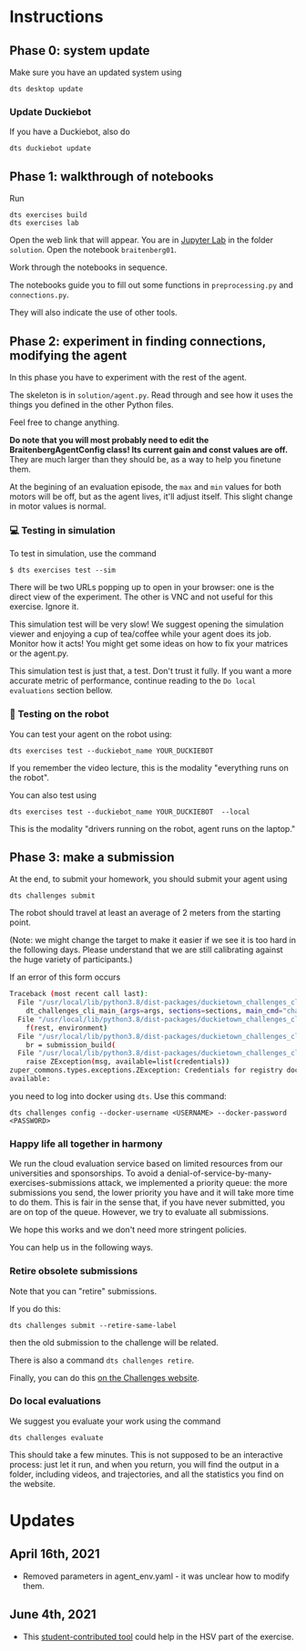 
# Instructions

## Phase 0: system update

Make sure you have an updated system using

    dts desktop update


### Update Duckiebot

If you have a Duckiebot, also do

    dts duckiebot update

## Phase 1: walkthrough of notebooks

Run

```
dts exercises build
dts exercises lab
```

Open the web link that will appear. You are in [Jupyter Lab][lab] in the 
folder `solution`. Open the notebook `braitenberg01`.

[lab]: https://jupyterlab.readthedocs.io/en/stable/

Work through the notebooks in sequence.

The notebooks guide you to fill out some functions in `preprocessing.py` and `connections.py`.

They will also indicate the use of other tools.

## Phase 2: experiment in finding connections, modifying the agent

In this phase you have to experiment with the rest of the agent.

The skeleton is in `solution/agent.py`. Read through and see how it uses the things you defined in the other Python files.

Feel free to change anything.

**Do note that you will most probably need to edit the BraitenbergAgentConfig class! Its current gain and const values are off.** They are much larger than they should be, as a way to help you finetune them. 

At the begining of an evaluation episode, the `max` and `min` values for both motors will be off, but as the agent lives, it'll adjust itself. This slight change in motor values is normal.

### 💻 Testing in simulation

To test in simulation, use the command

    $ dts exercises test --sim

There will be two URLs popping up to open in your browser: one is the direct view of the experiment.
The other is VNC and not useful for this exercise. Ignore it.

This simulation test will be very slow! We suggest opening the simulation viewer and enjoying a cup of tea/coffee while
your agent does its job. Monitor how it acts! You might get some ideas on how to fix your matrices or the agent.py.

This simulation test is just that, a test. Don't trust it fully. If you want a more accurate metric of performance, continue
reading to the `Do local evaluations` section bellow.


### 🚙 Testing on the robot

You can test your agent on the robot using:
 
    dts exercises test --duckiebot_name YOUR_DUCKIEBOT

If you remember the video lecture, this is the modality "everything runs on the robot".

You can also test using 

    dts exercises test --duckiebot_name YOUR_DUCKIEBOT  --local 

This is the modality "drivers running on the robot, agent runs on the laptop."



[comment]: <> (For additional information on how to navigate the `dt-exercises` infrastructure you can watch [this tutorial]&#40;https://docs.duckietown.org/daffy/opmanual_duckiebot/out/running_exercies.html&#41;.)

## Phase 3: make a submission

At the end, to submit your homework, you should submit your agent using

    dts challenges submit

The robot should travel at least an average of 2 meters from the starting point.

(Note: we might change the target to make it easier if we see it is too hard in the following days. Please understand that we are still calibrating against the huge variety of participants.)

If an error of this form occurs

```bash
Traceback (most recent call last):
  File "/usr/local/lib/python3.8/dist-packages/duckietown_challenges_cli/cli.py", line 76, in dt_challenges_cli_main
    dt_challenges_cli_main_(args=args, sections=sections, main_cmd="challenges")
  File "/usr/local/lib/python3.8/dist-packages/duckietown_challenges_cli/cli.py", line 203, in dt_challenges_cli_main_
    f(rest, environment)
  File "/usr/local/lib/python3.8/dist-packages/duckietown_challenges_cli/cli_submit.py", line 165, in dt_challenges_cli_submit
    br = submission_build(
  File "/usr/local/lib/python3.8/dist-packages/duckietown_challenges_cli/cmd_submit_build.py", line 41, in submission_build
    raise ZException(msg, available=list(credentials))
zuper_commons.types.exceptions.ZException: Credentials for registry docker.io not available
available:
```

you need to log into docker using `dts`. Use this command: 

```
dts challenges config --docker-username <USERNAME> --docker-password <PASSWORD>
```

### Happy life all together in harmony 

We run the cloud evaluation service based on limited resources from our universities and sponsorships. To avoid a denial-of-service-by-many-exercises-submissions attack, we implemented a priority queue: the more submissions you send, the lower priority you have and it will take more time to do them. This is fair in the sense that, if you have never submitted, you are on top of the queue. However, we try to evaluate all submissions. 

We hope this works and we don't need more stringent policies.

You can help us in the following ways.

### Retire obsolete submissions

Note that you can "retire" submissions.

If you do this: 

    dts challenges submit --retire-same-label

then the old submission to the challenge will be related.

There is also a command `dts challenges retire`.

Finally, you can do this [on the Challenges website](https://challenges.duckietown.org/v4/).



### Do local evaluations

We suggest you evaluate your work using the command

    dts challenges evaluate

This should take a few minutes. This is not supposed to be an interactive process: just let it run, and when you return, you will find the output in a folder, including videos, and trajectories, and all the statistics you find on the website.



# Updates
 

## April 16th, 2021

- Removed parameters in agent_env.yaml - it was unclear how to modify them.

## June 4th, 2021

- This [student-contributed tool](https://github.com/martin0004/color_signature_tool) could help in the HSV part of the exercise.

